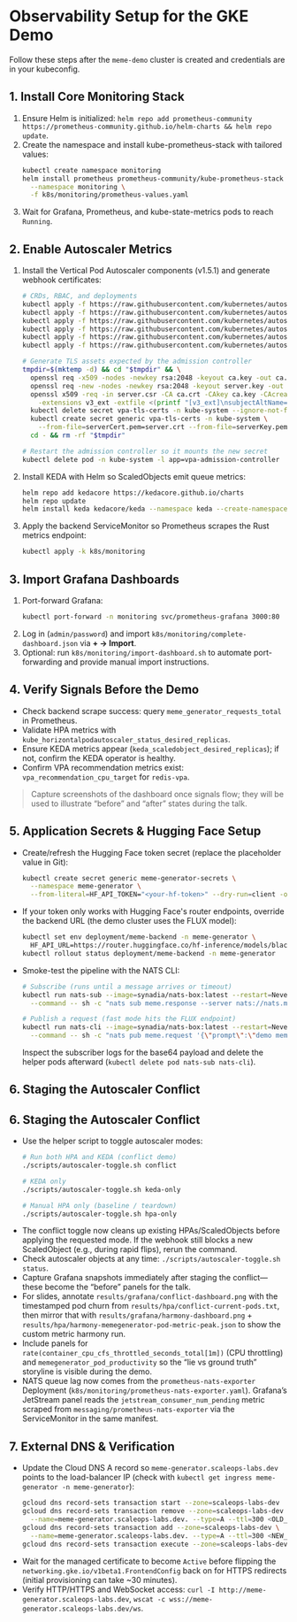 # Observability Setup for the GKE Demo

Follow these steps after the `meme-demo` cluster is created and credentials are in your kubeconfig.

## 1. Install Core Monitoring Stack
1. Ensure Helm is initialized: `helm repo add prometheus-community https://prometheus-community.github.io/helm-charts && helm repo update`.
2. Create the namespace and install kube-prometheus-stack with tailored values:
   ```bash
   kubectl create namespace monitoring
   helm install prometheus prometheus-community/kube-prometheus-stack \
     --namespace monitoring \
     -f k8s/monitoring/prometheus-values.yaml
   ```
3. Wait for Grafana, Prometheus, and kube-state-metrics pods to reach `Running`.

## 2. Enable Autoscaler Metrics
1. Install the Vertical Pod Autoscaler components (v1.5.1) and generate webhook certificates:
   ```bash
   # CRDs, RBAC, and deployments
   kubectl apply -f https://raw.githubusercontent.com/kubernetes/autoscaler/vertical-pod-autoscaler-1.5.1/vertical-pod-autoscaler/deploy/vpa-v1-crd-gen.yaml
   kubectl apply -f https://raw.githubusercontent.com/kubernetes/autoscaler/vertical-pod-autoscaler-1.5.1/vertical-pod-autoscaler/deploy/vpa-rbac.yaml
   kubectl apply -f https://raw.githubusercontent.com/kubernetes/autoscaler/vertical-pod-autoscaler-1.5.1/vertical-pod-autoscaler/deploy/recommender-deployment.yaml
   kubectl apply -f https://raw.githubusercontent.com/kubernetes/autoscaler/vertical-pod-autoscaler-1.5.1/vertical-pod-autoscaler/deploy/updater-deployment.yaml
   kubectl apply -f https://raw.githubusercontent.com/kubernetes/autoscaler/vertical-pod-autoscaler-1.5.1/vertical-pod-autoscaler/deploy/admission-controller-service.yaml
   kubectl apply -f https://raw.githubusercontent.com/kubernetes/autoscaler/vertical-pod-autoscaler-1.5.1/vertical-pod-autoscaler/deploy/admission-controller-deployment.yaml

   # Generate TLS assets expected by the admission controller
   tmpdir=$(mktemp -d) && cd "$tmpdir" && \
     openssl req -x509 -nodes -newkey rsa:2048 -keyout ca.key -out ca.crt -days 365 -subj "/CN=VPA-CA" && \
     openssl req -new -nodes -newkey rsa:2048 -keyout server.key -out server.csr -subj "/CN=vpa-webhook.kube-system.svc" && \
     openssl x509 -req -in server.csr -CA ca.crt -CAkey ca.key -CAcreateserial -out server.crt -days 365 \
       -extensions v3_ext -extfile <(printf "[v3_ext]\nsubjectAltName=DNS:vpa-webhook.kube-system.svc,DNS:vpa-webhook.kube-system.svc.cluster.local") && \
     kubectl delete secret vpa-tls-certs -n kube-system --ignore-not-found && \
     kubectl create secret generic vpa-tls-certs -n kube-system \
       --from-file=serverCert.pem=server.crt --from-file=serverKey.pem=server.key --from-file=caCert.pem=ca.crt && \
     cd - && rm -rf "$tmpdir"

   # Restart the admission controller so it mounts the new secret
   kubectl delete pod -n kube-system -l app=vpa-admission-controller
   ```
2. Install KEDA with Helm so ScaledObjects emit queue metrics:
   ```bash
   helm repo add kedacore https://kedacore.github.io/charts
   helm repo update
   helm install keda kedacore/keda --namespace keda --create-namespace
   ```
3. Apply the backend ServiceMonitor so Prometheus scrapes the Rust metrics endpoint:
   ```bash
   kubectl apply -k k8s/monitoring
   ```

## 3. Import Grafana Dashboards
1. Port-forward Grafana:
   ```bash
   kubectl port-forward -n monitoring svc/prometheus-grafana 3000:80
   ```
2. Log in (`admin/password`) and import `k8s/monitoring/complete-dashboard.json` via **+ → Import**.
3. Optional: run `k8s/monitoring/import-dashboard.sh` to automate port-forwarding and provide manual import instructions.

## 4. Verify Signals Before the Demo
- Check backend scrape success: query `meme_generator_requests_total` in Prometheus.
- Validate HPA metrics with `kube_horizontalpodautoscaler_status_desired_replicas`.
- Ensure KEDA metrics appear (`keda_scaledobject_desired_replicas`); if not, confirm the KEDA operator is healthy.
- Confirm VPA recommendation metrics exist: `vpa_recommendation_cpu_target` for `redis-vpa`.

> Capture screenshots of the dashboard once signals flow; they will be used to illustrate “before” and “after” states during the talk.

## 5. Application Secrets & Hugging Face Setup
- Create/refresh the Hugging Face token secret (replace the placeholder value in Git):
  ```bash
  kubectl create secret generic meme-generator-secrets \
    --namespace meme-generator \
    --from-literal=HF_API_TOKEN="<your-hf-token>" --dry-run=client -o yaml | kubectl apply -f -
  ```
- If your token only works with Hugging Face's router endpoints, override the backend URL (the demo cluster uses the FLUX model):
  ```bash
  kubectl set env deployment/meme-backend -n meme-generator \
    HF_API_URL=https://router.huggingface.co/hf-inference/models/black-forest-labs/FLUX.1-schnell
  kubectl rollout status deployment/meme-backend -n meme-generator
  ```
- Smoke-test the pipeline with the NATS CLI:
  ```bash
  # Subscribe (runs until a message arrives or timeout)
  kubectl run nats-sub --image=synadia/nats-box:latest --restart=Never \
    --command -- sh -c "nats sub meme.response --server nats://nats.messaging.svc.cluster.local:4222 --timeout=60s"

  # Publish a request (fast mode hits the FLUX endpoint)
  kubectl run nats-cli --image=synadia/nats-box:latest --restart=Never \
    --command -- sh -c "nats pub meme.request '{\"prompt\":\"demo meme\",\"fast_mode\":true,\"small_image\":true}' --server nats://nats.messaging.svc.cluster.local:4222"
  ```
  Inspect the subscriber logs for the base64 payload and delete the helper pods afterward (`kubectl delete pod nats-sub nats-cli`).

## 6. Staging the Autoscaler Conflict
## 6. Staging the Autoscaler Conflict
- Use the helper script to toggle autoscaler modes:
  ```bash
  # Run both HPA and KEDA (conflict demo)
  ./scripts/autoscaler-toggle.sh conflict

  # KEDA only
  ./scripts/autoscaler-toggle.sh keda-only

  # Manual HPA only (baseline / teardown)
  ./scripts/autoscaler-toggle.sh hpa-only
  ```
- The conflict toggle now cleans up existing HPAs/ScaledObjects before applying the requested mode.
  If the webhook still blocks a new ScaledObject (e.g., during rapid flips), rerun the command.
- Check autoscaler objects at any time: `./scripts/autoscaler-toggle.sh status`.
- Capture Grafana snapshots immediately after staging the conflict—these become the “before” panels for the talk.
- For slides, annotate `results/grafana/conflict-dashboard.png` with the timestamped pod churn
  from `results/hpa/conflict-current-pods.txt`, then mirror that with
  `results/grafana/harmony-dashboard.png` + `results/hpa/harmony-memegenerator-pod-metric-peak.json`
  to show the custom metric harmony run.
- Include panels for `rate(container_cpu_cfs_throttled_seconds_total[1m])` (CPU throttling) and
  `memegenerator_pod_productivity` so the “lie vs ground truth” storyline is visible during the demo.
- NATS queue lag now comes from the `prometheus-nats-exporter` Deployment (`k8s/monitoring/prometheus-nats-exporter.yaml`).
  Grafana’s JetStream panel reads the `jetstream_consumer_num_pending` metric scraped from
  `messaging/prometheus-nats-exporter` via the ServiceMonitor in the same manifest.
## 7. External DNS & Verification
- Update the Cloud DNS A record so `meme-generator.scaleops-labs.dev` points to the load-balancer IP (check with `kubectl get ingress meme-generator -n meme-generator`):
  ```bash
  gcloud dns record-sets transaction start --zone=scaleops-labs-dev
  gcloud dns record-sets transaction remove --zone=scaleops-labs-dev \
    --name=meme-generator.scaleops-labs.dev. --type=A --ttl=300 <OLD_IP>
  gcloud dns record-sets transaction add --zone=scaleops-labs-dev \
    --name=meme-generator.scaleops-labs.dev. --type=A --ttl=300 <NEW_LB_IP>
  gcloud dns record-sets transaction execute --zone=scaleops-labs-dev
  ```
- Wait for the managed certificate to become `Active` before flipping the `networking.gke.io/v1beta1.FrontendConfig` back on for HTTPS redirects (initial provisioning can take ~30 minutes).
- Verify HTTP/HTTPS and WebSocket access: `curl -I http://meme-generator.scaleops-labs.dev`, `wscat -c wss://meme-generator.scaleops-labs.dev/ws`.
